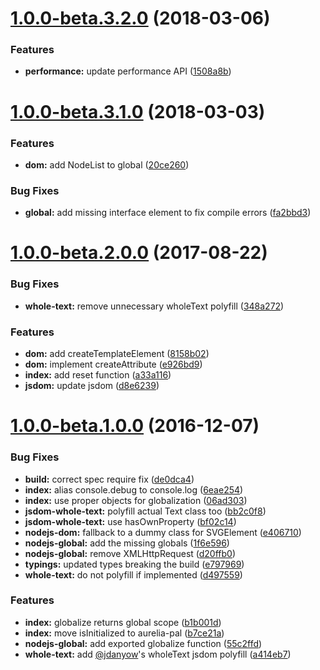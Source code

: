 <a name="1.0.0-beta.3.2.0"></a>
# [1.0.0-beta.3.2.0](https://github.com/aurelia/pal-nodejs/compare/1.0.0-beta.3.1.0...1.0.0-beta.3.2.0) (2018-03-06)


### Features

* **performance:** update performance API ([1508a8b](https://github.com/aurelia/pal-nodejs/commit/1508a8b))



<a name="1.0.0-beta.3.1.0"></a>
# [1.0.0-beta.3.1.0](https://github.com/aurelia/pal-nodejs/compare/1.0.0-beta.3.0.0...1.0.0-beta.3.1.0) (2018-03-03)

### Features

* **dom:** add NodeList to global ([20ce260](https://github.com/aurelia/pal-nodejs/commit/20ce260))

### Bug Fixes

* **global:** add missing interface element to fix compile errors ([fa2bbd3](https://github.com/aurelia/pal-nodejs/commit/fa2bbd3))



<a name="1.0.0-beta.2.0.0"></a>
# [1.0.0-beta.2.0.0](https://github.com/aurelia/pal-nodejs/compare/1.0.0-beta.1.0.0...1.0.0-beta.2.0.0) (2017-08-22)


### Bug Fixes

* **whole-text:** remove unnecessary wholeText polyfill ([348a272](https://github.com/aurelia/pal-nodejs/commit/348a272))


### Features

* **dom:** add createTemplateElement ([8158b02](https://github.com/aurelia/pal-nodejs/commit/8158b02))
* **dom:** implement createAttribute ([e926bd9](https://github.com/aurelia/pal-nodejs/commit/e926bd9))
* **index:** add reset function ([a33a116](https://github.com/aurelia/pal-nodejs/commit/a33a116))
* **jsdom:** update jsdom ([d8e6239](https://github.com/aurelia/pal-nodejs/commit/d8e6239))



<a name="1.0.0-beta.1.0.0"></a>
# [1.0.0-beta.1.0.0](https://github.com/aurelia/pal-nodejs/compare/1.0.0-alpha.5...v1.0.0-beta.1.0.0) (2016-12-07)


### Bug Fixes

* **build:** correct spec require fix ([de0dca4](https://github.com/aurelia/pal-nodejs/commit/de0dca4))
* **index:** alias console.debug to console.log ([6eae254](https://github.com/aurelia/pal-nodejs/commit/6eae254))
* **index:** use proper objects for globalization ([06ad303](https://github.com/aurelia/pal-nodejs/commit/06ad303))
* **jsdom-whole-text:** polyfill actual Text class too ([bb2c0f8](https://github.com/aurelia/pal-nodejs/commit/bb2c0f8))
* **jsdom-whole-text:** use hasOwnProperty ([bf02c14](https://github.com/aurelia/pal-nodejs/commit/bf02c14))
* **nodejs-dom:** fallback to a dummy class for SVGElement ([e406710](https://github.com/aurelia/pal-nodejs/commit/e406710))
* **nodejs-global:** add the missing globals ([1f6e596](https://github.com/aurelia/pal-nodejs/commit/1f6e596))
* **nodejs-global:** remove XMLHttpRequest ([d20ffb0](https://github.com/aurelia/pal-nodejs/commit/d20ffb0))
* **typings:** updated types breaking the build ([e797969](https://github.com/aurelia/pal-nodejs/commit/e797969))
* **whole-text:** do not polyfill if implemented ([d497559](https://github.com/aurelia/pal-nodejs/commit/d497559))


### Features

* **index:** globalize returns global scope ([b1b001d](https://github.com/aurelia/pal-nodejs/commit/b1b001d))
* **index:** move isInitialized to aurelia-pal ([b7ce21a](https://github.com/aurelia/pal-nodejs/commit/b7ce21a))
* **nodejs-global:** add exported globalize function ([55c2ffd](https://github.com/aurelia/pal-nodejs/commit/55c2ffd))
* **whole-text:** add [@jdanyow](https://github.com/jdanyow)'s wholeText jsdom polyfill ([a414eb7](https://github.com/aurelia/pal-nodejs/commit/a414eb7))
